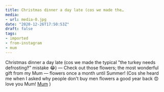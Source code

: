 ```yaml
---
title: Christmas dinner a day late (cos we made the…
media:
- url: media-0.jpg
date: "2020-12-26T17:50:53Z"
draft: false
tags:
- imported
- from-instagram
- mum
---
```

Christmas dinner a day late \(cos we made the typical "the turkey needs defrosting‽" mistake 😂) — Check out those flowers; the most wonderful gift from my Mum — flowers once a month until Summer! \(Cos she heard me when I asked why people don't buy men flowers a good year back 😍 love you Mum! [Mum](/tags/mum) )

